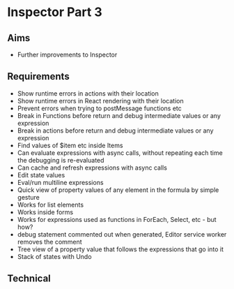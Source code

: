 Inspector Part 3
================

Aims
----

- Further improvements to Inspector

Requirements
------------

- Show runtime errors in actions with their location
- Show runtime errors in React rendering with their location
- Prevent errors when trying to postMessage functions etc
- Break in Functions before return and debug intermediate values or any expression
- Break in actions before return and debug intermediate values or any expression
- Find values of $item etc inside Items
- Can evaluate expressions with async calls, without repeating each time the debugging is re-evaluated
- Can cache and refresh expressions with async calls
- Edit state values
- Eval/run multiline expressions
- Quick view of property values of any element in the formula by simple gesture
- Works for list elements
- Works inside forms
- Works for expressions used as functions in ForEach, Select, etc - but how?
- debug statement commented out when generated, Editor service worker removes the comment
- Tree view of a property value that follows the expressions that go into it
- Stack of states with Undo

Technical
---------
